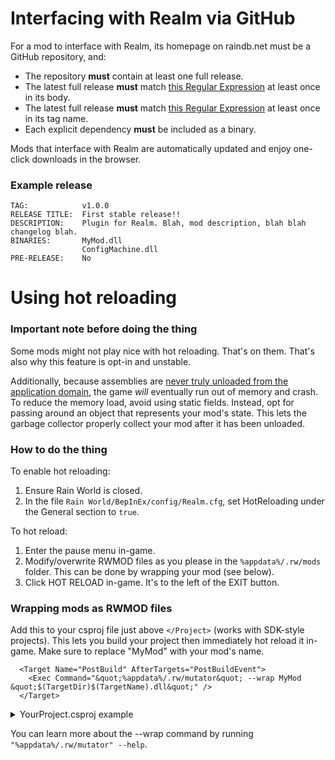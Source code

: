 # Interfacing with Realm via GitHub
For a mod to interface with Realm, its homepage on raindb.net must be a GitHub repository, and:
- The repository **must** contain at least one full release.
- The latest full release **must** match [this Regular Expression](https://regexr.com/66e7q) at least once in its body.
- The latest full release **must** match [this Regular Expression](https://regexr.com/66jb1) at least once in its tag name.
- Each explicit dependency **must** be included as a binary.

Mods that interface with Realm are automatically updated and enjoy one-click downloads in the browser.

### Example release
```
TAG:            v1.0.0
RELEASE TITLE:  First stable release!!
DESCRIPTION:    Plugin for Realm. Blah, mod description, blah blah changelog blah.
BINARIES:       MyMod.dll
                ConfigMachine.dll
PRE-RELEASE:    No
```

# Using hot reloading

### Important note before doing the thing
Some mods might not play nice with hot reloading. That's on them. That's also why this feature is opt-in and unstable.

Additionally, because assemblies are [never truly unloaded from the application domain](https://docs.microsoft.com/en-us/dotnet/api/system.appdomain?view=net-5.0#remarks), the game *will* eventually run out of memory and crash. To reduce the memory load, avoid using static fields. Instead, opt for passing around an object that represents your mod's state. This lets the garbage collector properly collect your mod after it has been unloaded.

### How to do the thing
To enable hot reloading:
1. Ensure Rain World is closed.
2. In the file `Rain World/BepInEx/config/Realm.cfg`, set HotReloading under the General section to `true`.

To hot reload:
1. Enter the pause menu in-game.
2. Modify/overwrite RWMOD files as you please in the `%appdata%/.rw/mods` folder. This can be done by wrapping your mod (see below).
3. Click HOT RELOAD in-game. It's to the left of the EXIT button.

### Wrapping mods as RWMOD files
Add this to your csproj file just above `</Project>` (works with SDK-style projects). This lets you build your project then immediately hot reload it in-game. Make sure to replace "MyMod" with your mod's name.
```csproj
  <Target Name="PostBuild" AfterTargets="PostBuildEvent">
    <Exec Command="&quot;%appdata%/.rw/mutator&quot; --wrap MyMod &quot;$(TargetDir)$(TargetName).dll&quot;" />
  </Target>
```

<details>
  <summary>YourProject.csproj example</summary>

  ```csproj
  <Project Sdk="Microsoft.NET.Sdk">
    <PropertyGroup>
    <TargetFramework>net35</TargetFramework>
    </PropertyGroup>

    <ItemGroup>
    <!--Whatever references-->
    </ItemGroup>

    <Target Name="PostBuild" AfterTargets="PostBuildEvent">
    <Exec Command="&quot;%appdata%/.rw/mutator&quot; --wrap MyMod &quot;$(TargetDir)$(TargetName).dll&quot;" />
    </Target>
  </Project>
  ```
</details>

You can learn more about the --wrap command by running `"%appdata%/.rw/mutator" --help`.
